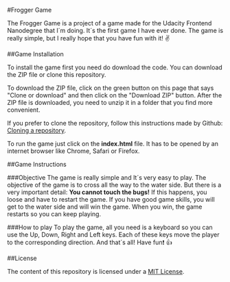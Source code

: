 #Frogger Game


The Frogger Game is a project of a game made for the Udacity Frontend Nanodegree that I´m doing. It´s the first game I have ever done. The game is really simple, but I really hope that you have fun with it! :v:


##Game Installation

To install the game first you need do download the code. You can download the ZIP file or clone this repository.

To download the ZIP file, click on the green button on this page that says "Clone or download" and then click on the "Download ZIP" button. After the ZIP file is downloaded, you need to unzip it in a folder that you find more convenient.

If you prefer to clone the repository, follow this instructions made by Github: [Cloning a repository](https://help.github.com/articles/cloning-a-repository/).

To run the game just click on the **index.html** file. It has to be opened by an internet browser like Chrome, Safari or Firefox.


##Game Instructions


###Objective
The game is really simple and It´s very easy to play.
The objective of the game is to cross all the way to the water side. But there is a very important detail: **You cannot touch the bugs!** If this happens, you loose and have to restart the game. If you have good game skills, you will get to the water side and will win the game. When you win, the game restarts so you can keep playing.


###How to play
To play the game, all you need is a keyboard so you can use the Up, Down, Right and Left keys. Each of these keys move the player to the corresponding direction. And that´s all! Have fun:exclamation: :thumbsup:


##License

The content of this repository is licensed under a [MIT License](https://github.com/wsoaresfilho/frontend-nanodegree-arcade-game/LICENSE.txt).